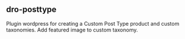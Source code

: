 ## dro-posttype
Plugin wordpress for creating a Custom Post Type product and custom taxonomies.
Add featured image to custom taxonomy.
